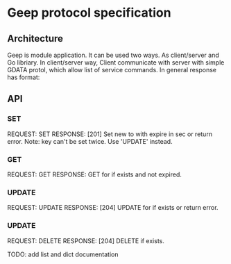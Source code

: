 # Geep protocol specification

## Architecture

Geep is module application. It can be used two ways. As client/server and Go libriary. In client/server way, Client communicate with server with simple GDATA protol, which allow list of service commands. In general response has format:

## API

### SET
REQUEST:  SET <key> <ttl> <value>
RESPONSE: [201]
Set new <key> to <value> with expire in <ttl> sec or return error.
Note: key can't be set twice. Use 'UPDATE' instead.

### GET
REQUEST:  GET <key>
RESPONSE: <value>
GET <value> for <key> if exists and not expired.

### UPDATE
REQUEST:  UPDATE <key> <ttl> <value>
RESPONSE: [204]
UPDATE <value> for <key> if exists or return error.

### UPDATE
REQUEST:  DELETE <key>
RESPONSE: [204]
DELETE <key> if exists.

TODO: add list and dict documentation
